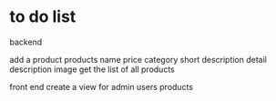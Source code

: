 # to do list

backend

<!-- create admin user
---username
---password
---for security use jwt tokens
---for passowrd use bcrypt -->

<!-- login admin(validation) -->

<!-- create a new user -->

<!-- get the list of all users -->

<!-- user
       name
       password
       email
       address
       phonenumber
       address
         streetname
         city
         postcode -->

add a product
products
name
price
category
short description
detail description
image
get the list of all products

front end
create a view for admin
users
products
